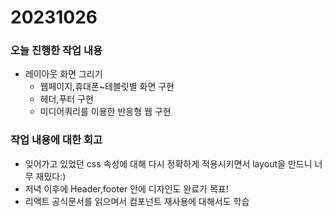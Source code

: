 # 20231026

### 오늘 진행한 작업 내용

- 레이아웃 화면 그리기
  - 웹페이지,휴대폰~테블릿별 화면 구현
  - 헤더,푸터 구현
  - 미디어쿼리를 이용한 반응형 웹 구현

### 작업 내용에 대한 회고

- 잊어가고 있었던 css 속성에 대해 다시 정확하게 적용시키면서 layout을 만드니 너무 재밌다:)
- 저녁 이후에 Header,footer 안에 디자인도 완료가 목표!
- 리액트 공식문서를 읽으며서 컴포넌트 재사용에 대해서도 학습
